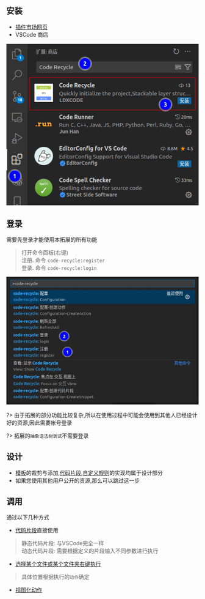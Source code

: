 ## 安装
- [插件市场网页](https://marketplace.visualstudio.com/items?itemName=LDXCODE.code-recycle)
- VSCode 商店 

![安装](./image/安装.png)

## 登录
需要先登录才能使用本拓展的所有功能
  > 打开命令面板(右键)  
  > 注册. 命令 `code-recycle:register`  
  > 登录. 命令 `code-recycle:login`

![命令](./image/命令.jpg)

?> 由于拓展的部分功能比较复杂,所以在使用过程中可能会使用到其他人已经设计好的资源,因此需要帐号登录

?> 拓展的`抽象语法树调试`不需要登录
## 设计
- [模板](./设计/模板)的裁剪与添加,[代码片段](./设计/代码片段),[自定义规则](./设计/自定义规则)的实现均属于设计部分
- 如果您使用其他用户公开的资源,那么可以跳过这一步

## 调用
通过以下几种方式
- [代码片段](./调用代码片段)直接使用
> 静态代码片段: 与VSCode完全一样  
> 动态代码片段: 需要根据定义的片段输入不同参数进行执行
- [选择某个文件或某个文件夹右键执行](./调用动作?id=在文件文件夹上调用)
> 具体位置根据执行的`动作`确定
- [视图化动作](./调用动作?id=视图动作)
